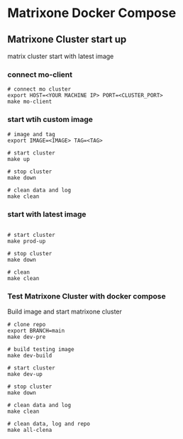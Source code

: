 # Matrixone Docker Compose

## Matrixone Cluster start up

matrix cluster start with latest image

### connect mo-client

```shell
# connect mo cluster
export HOST=<YOUR MACHINE IP> PORT=<CLUSTER_PORT>
make mo-client
```

### start wtih custom image

```shell
# image and tag
export IMAGE=<IMAGE> TAG=<TAG>

# start cluster
make up

# stop cluster
make down

# clean data and log
make clean
```

### start with latest image

```shell

# start cluster
make prod-up

# stop cluster
make down

# clean
make clean

```

### Test Matrixone Cluster with docker compose

Build image and start matrixone cluster

```shell
# clone repo
export BRANCH=main
make dev-pre

# build testing image
make dev-build

# start cluster
make dev-up

# stop cluster
make down

# clean data and log
make clean

# clean data, log and repo
make all-clena
```

